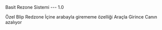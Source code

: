 Basit Rezone Sistemi --- 1.0

Özel Blip
Redzone İçine arabayla girememe özelliği
Araçla Girince Canın azalıyor
